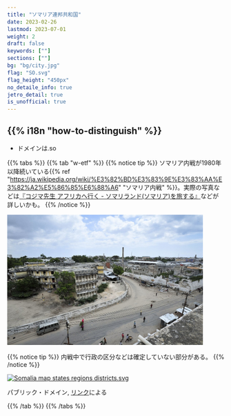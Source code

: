```yaml
---
title: "ソマリア連邦共和国"
date: 2023-02-26
lastmod: 2023-07-01
weight: 2
draft: false
keywords: [""]
sections: [""]
bg: "bg/city.jpg"
flag: "SO.svg"
flag_height: "450px"
no_detaile_info: true
jetro_detail: true
is_unofficial: true
---
```


<div class="main-desciption country-description">
    <h2 class="section-title">{{% i18n "how-to-distinguish" %}}</h2>
    <ul class="rule-list">
        <li>ドメインは<span class="quiz">.so</span></li>
    </ul>
</div>

{{% tabs %}}
{{% tab "w-etf" %}}
{{% notice tip %}}
ソマリア内戦が1980年以降続いている{{% ref "https://ja.wikipedia.org/wiki/%E3%82%BD%E3%83%9E%E3%83%AA%E3%82%A2%E5%86%85%E6%88%A6" "ソマリア内戦" %}}。実際の写真などは<a href="https://kojimateacher-goestoafrica.com/visa-somalilandshilling-egalinternationalairport">『コジマ先生 アフリカへ行く - ソマリランド(ソマリア)を旅する』</a>などが詳しいかも。
{{% /notice %}}

<div class="googlemap-if unclickable">
<img src="./640px-Somalia,_Puntland,_Bari,_Iskushuban_(13).jpg" width="90%">
</div>

{{% notice tip %}}
内戦中で行政の区分などは確定していない部分がある。
{{% /notice %}}

<div class="googlemap-if no-margin">
<p><a href="https://commons.wikimedia.org/wiki/File:Somalia_map_states_regions_districts.svg#/media/%E3%83%95%E3%82%A1%E3%82%A4%E3%83%AB:Somalia_map_states_regions_districts.svg"><img src="https://upload.wikimedia.org/wikipedia/commons/6/6b/Somalia_map_states_regions_districts.svg" alt="Somalia map states regions districts.svg" height="541" width="512"></a></p><p>パブリック・ドメイン, <a href="https://commons.wikimedia.org/w/index.php?curid=18673571">リンク</a>による</p>
</div>

{{% /tab %}}
{{% /tabs %}}
